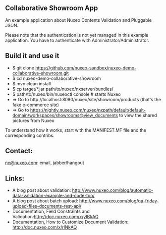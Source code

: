 Collaborative Showroom App
--------------------------

An example application about Nuxeo Contents Validation and Pluggable JSON.

Please note that the authentication is not yet managed in this example application. You have to authenticate with Administrator/Administrator.

Build it and use it
-------------------

- $ git clone https://github.com/nuxeo-sandbox/nuxeo-demo-collaborative-showroom.git
- $ cd nuxeo-demo-collaborative-showroom
- $ mvn clean install
- $ cp target/*.jar path/to/nuxeo/nxserver/bundles/
- $ path/to/nuxeo/bin/nuxeoctl console # starts Nuxeo
- => Go to http://localhost:8080/nuxeo/site/showroom/products (that's the fake e-commerce site)
- => Go to https://nightly.nuxeo.com/nuxeo/nxpath/default/default-domain/workspaces/showrooms@view_documents to view the shared pictures from Nuxeo

To understand how it works, start with the MANIFEST.MF file and the corresponding contribs.

Contact:
--------

nc@nuxeo.com: email, jabber/hangout

Links:
------

- A blog post about validation: http://www.nuxeo.com/blog/automatic-data-validation-example-and-code-too/
- A blog post about batch upload: http://www.nuxeo.com/blog/qa-friday-upload-files-documents-rest-api/
- Documentation, Field Constraints and Validation:http://doc.nuxeo.com/x/yIBkAQ
- Documentation, How to Customize Document Validation: http://doc.nuxeo.com/x/rINkAQ
